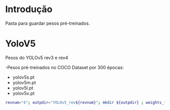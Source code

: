 # Introdução
Pasta para guardar pesos pré-treinados.

# YoloV5
Pesos do YOLOv5 rev3 e rev4

-Pesos pré-treinados no COCO Dataset por 300 épocas:
  - yolov5s.pt
  - yolov5m.pt
  - yolov5l.pt
  - yolov5x.pt

```bash
revnum="4"; outpdir="YOLOv5_rev${revnum}"; mkdir ${outpdir} ; weights_file="yolov5s.pt"  && curl -L https://storage.googleapis.com/cfdy/Weights/YOLOv5_rev${revnum}/COCO/${weights_file} -o ./${outpdir}/${weights_file};
```




